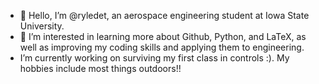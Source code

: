 - 👋 Hello, I’m @ryledet, an aerospace engineering student at Iowa State University. 
- 👀 I’m interested in learning more about Github, Python, and LaTeX, as well as improving my coding skills and applying them to engineering.
- I’m currently working on surviving my first class in controls :). My hobbies include most things outdoors!!
<!---
ryledet/ryledet is a ✨ special ✨ repository because its `README.md` (this file) appears on your GitHub profile.
You can click the Preview link to take a look at your changes.
--->
